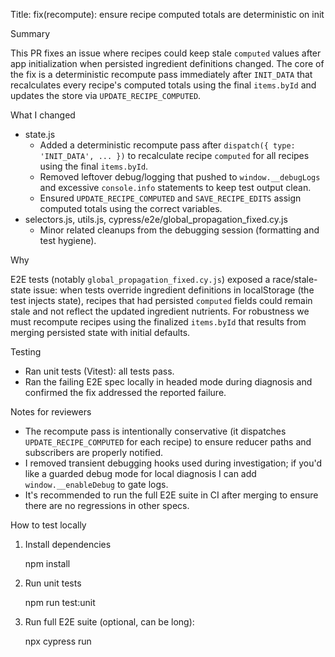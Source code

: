 Title: fix(recompute): ensure recipe computed totals are deterministic on init

Summary

This PR fixes an issue where recipes could keep stale `computed` values after app initialization when persisted ingredient definitions changed. The core of the fix is a deterministic recompute pass immediately after `INIT_DATA` that recalculates every recipe's computed totals using the final `items.byId` and updates the store via `UPDATE_RECIPE_COMPUTED`.

What I changed

- state.js
  - Added a deterministic recompute pass after `dispatch({ type: 'INIT_DATA', ... })` to recalculate recipe `computed` for all recipes using the final `items.byId`.
  - Removed leftover debug/logging that pushed to `window.__debugLogs` and excessive `console.info` statements to keep test output clean.
  - Ensured `UPDATE_RECIPE_COMPUTED` and `SAVE_RECIPE_EDITS` assign computed totals using the correct variables.
- selectors.js, utils.js, cypress/e2e/global_propagation_fixed.cy.js
  - Minor related cleanups from the debugging session (formatting and test hygiene).

Why

E2E tests (notably `global_propagation_fixed.cy.js`) exposed a race/stale-state issue: when tests override ingredient definitions in localStorage (the test injects state), recipes that had persisted `computed` fields could remain stale and not reflect the updated ingredient nutrients. For robustness we must recompute recipes using the finalized `items.byId` that results from merging persisted state with initial defaults.

Testing

- Ran unit tests (Vitest): all tests pass.
- Ran the failing E2E spec locally in headed mode during diagnosis and confirmed the fix addressed the reported failure.

Notes for reviewers

- The recompute pass is intentionally conservative (it dispatches `UPDATE_RECIPE_COMPUTED` for each recipe) to ensure reducer paths and subscribers are properly notified.
- I removed transient debugging hooks used during investigation; if you'd like a guarded debug mode for local diagnosis I can add `window.__enableDebug` to gate logs.
- It's recommended to run the full E2E suite in CI after merging to ensure there are no regressions in other specs.

How to test locally

1. Install dependencies

   npm install

2. Run unit tests

   npm run test:unit

3. Run full E2E suite (optional, can be long):

   npx cypress run

